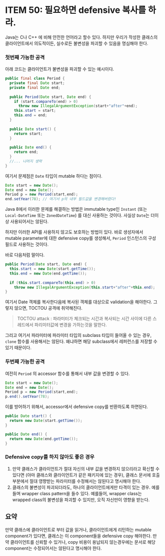 # ITEM 50: 필요하면 defensive 복사를 하라.

Java는 C나 C++ 에 비해 안전한 언어라고 할수 있다. 하지만 우리가 작성한 클래스의 클라이언트에서 의도적이든, 실수로든 불변성을 파괴할 수 있음을 명심해야 한다.

### 첫번째 가능한 공격

아래 코드는 클라이언트가 불변성을 파괴할 수 있는 예시이다.

``` java
public final class Period {
  private final Date start;
  private final Date end;
  
  public Period(Date start, Date end) {
    if (start.compareTo(end) > 0)
      throw new IllegalArgumentException(start+"after"+end);
    this.start = start;
    this.end = end;
  }
  
  public Date start() {
    return start;
  }
  
  public Date end() {
    return end;
  }
  //... 나머지 생략
}
```

여기서 문제점은 ```Date``` 타입이 mutable 하다는 점이다.

``` java
Date start = new Date();
Date end = new Date();
Period p = new Period(start,end);
end.setYear(78); // 여기서 p의 내부 필드값을 변경해버렸다!
```

Java 8에서 이러한 문제를 해결하는 방법은 immutable type인 ```Instant``` (또는 ```Local-DateTime``` 또는 ```ZonedDateTime```) 를 대신 사용하는 것이다.  사실상 ```Date```는 더이상 사용되어서는 않된다.

하지만 이러한 API를 사용하지 않고도 보호하는 방법이 있다. 바로 생성자에서  mutable parameter에 대한 defensive copy를 생성해서, ```Period``` 인스턴스의 구성 필드로 사용하는 것이다.

바로 다음처럼 말이다.

``` java
public Period(Date start, Date end) {
  this.start = new Date(start.getTime());
  this.end = new Date(end.getTime());
  
  if (this.start.compareTo(this.end) > 0) 
    throw new IllegalArgumentException(this.start+"after"+this.end);
}
```

여기서 Date 객체를 복사한다음에 복사된 객체를 대상으로 validation을 해야한다. 그렇지 않으면, TOCTOU 공격에 취약해진다.

>TOCTOU attack : 파라미터가 체크되는 시간과 복사되는 시간 사이에 다른 스레드에서 파리미터값에 변경을 가하는것을 말한다.

그리고 여기서 파라미터에 파라미터 타입의 subclass 타입이 들어올 수 있는 경우, ```clone``` 함수를 사용해서는 않된다. 왜냐하면 해당 subclass에서 레퍼런스를 저장할 수 있기 때문이다. 

### 두번째 가능한 공격

여전히 ```Period``` 의 accessor 함수를 통해서 내부 값을 변경할 수 있다.

``` java
Date start = new Date();
Date end = new Date();
Period p = new Period(start,end);
p.end().setYear(78);
```

이를 방어하기 위해서, accessor에서 defensive copy를 반환하도록 하면된다.

``` java
public Date start() {
  return new Date(start.getTime());
}

public Date end() {
  return new Date(end.getTime());
}
```

### Defensive copy를 하지 않아도 좋은 경우

1. 만약 클래스가 클라이언트가 절대 자신의 내부 값을 변경하지 않으리라고 확신할 수 있다면 (아마 클래스와 클라이언트가 같은 패키지에 있는 경우), 클래스 문서에 호출 부분에서 절대 영향받는 파라미터를 수정해서는 않된다고 명시해야 한다.
2. 클래스의 불변성이 파괴되더라도, 하나의 클라이언트에게만 타격이 있는 경우. 예를들며 wrapper class pattern을 들수 있다. 예를들어, wrapper class는 wrapped class의 불변성을 파괴할 수 있지만, 오직 자신만이 영향을 받는다.

## 요약

만약 클래스에 클라이언트로 부터 값을 읽거나, 클라이언트에게 리턴하는 mutable component가 있다면, 클래스는 이 component들을 defensive copy 해야한다. 만약 클라이언트를 신뢰할 수 있거나, copy 비용이 용납되지 않는경우에는 문서로 해당 component는 수정되어서는 않된다고 명시해야 한다. 



